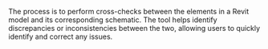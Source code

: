 The process is  to perform cross-checks between the elements in a Revit model and its corresponding schematic. The tool helps identify discrepancies or inconsistencies between the two, allowing users to quickly identify and correct any issues.
